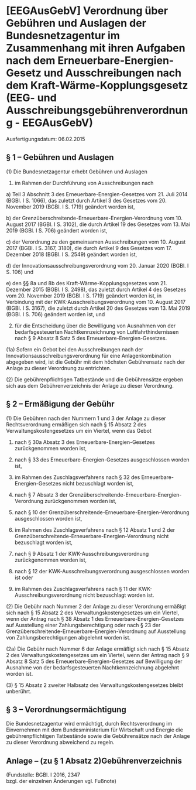 # [EEGAusGebV] Verordnung über Gebühren und Auslagen der Bundesnetzagentur im Zusammenhang mit ihren Aufgaben nach dem Erneuerbare-Energien-Gesetz und Ausschreibungen nach dem Kraft-Wärme-Kopplungsgesetz  (EEG- und Ausschreibungsgebührenverordnung - EEGAusGebV)

Ausfertigungsdatum: 06.02.2015

 

## § 1 – Gebühren und Auslagen

(1) Die Bundesnetzagentur erhebt Gebühren und Auslagen

1. im Rahmen der Durchführung von Ausschreibungen nach

a) Teil 3 Abschnitt 3 des Erneuerbare-Energien-Gesetzes vom 21. Juli 2014 (BGBl. I S. 1066), das zuletzt durch Artikel 3 des Gesetzes vom 20. November 2019 (BGBl. I S. 1719) geändert worden ist,

b) der Grenzüberschreitende-Erneuerbare-Energien-Verordnung vom 10. August 2017 (BGBl. I S. 3102), die durch Artikel 19 des Gesetzes vom 13. Mai 2019 (BGBl. I S. 706) geändert worden ist,

c) der Verordnung zu den gemeinsamen Ausschreibungen vom 10. August 2017 (BGBl. I S. 3167, 3180), die durch Artikel 9 des Gesetzes vom 17. Dezember 2018 (BGBl. I S. 2549) geändert worden ist,

d) der Innovationsausschreibungsverordnung vom 20. Januar 2020 (BGBl. I S. 106) und

e) den §§ 8a und 8b des Kraft-Wärme-Kopplungsgesetzes vom 21. Dezember 2015 (BGBl. I S. 2498), das zuletzt durch Artikel 4 des Gesetzes vom 20. November 2019 (BGBl. I S. 1719) geändert worden ist, in Verbindung mit der KWK-Ausschreibungsverordnung vom 10. August 2017 (BGBl. I S. 3167), die zuletzt durch Artikel 20 des Gesetzes vom 13. Mai 2019 (BGBl. I S. 706) geändert worden ist, und

2. für die Entscheidung über die Bewilligung von Ausnahmen von der bedarfsgesteuerten Nachtkennzeichnung von Luftfahrthindernissen nach § 9 Absatz 8 Satz 5 des Erneuerbare-Energien-Gesetzes.

(1a) Sofern ein Gebot bei den Ausschreibungen nach der Innovationsausschreibungsverordnung für eine Anlagenkombination abgegeben wird, ist die Gebühr mit dem höchsten Gebührensatz nach der Anlage zu dieser Verordnung zu entrichten.

(2) Die gebührenpflichtigen Tatbestände und die Gebührensätze ergeben sich aus dem Gebührenverzeichnis der Anlage zu dieser Verordnung.


## § 2 – Ermäßigung der Gebühr

(1) Die Gebühren nach den Nummern 1 und 3 der Anlage zu dieser Rechtsverordnung ermäßigen sich nach § 15 Absatz 2 des Verwaltungskostengesetzes um ein Viertel, wenn das Gebot

1. nach § 30a Absatz 3 des Erneuerbare-Energien-Gesetzes zurückgenommen worden ist,

2. nach § 33 des Erneuerbare-Energien-Gesetzes ausgeschlossen worden ist,

3. im Rahmen des Zuschlagsverfahrens nach § 32 des Erneuerbare-Energien-Gesetzes nicht bezuschlagt worden ist,

4. nach § 7 Absatz 3 der Grenzüberschreitende-Erneuerbare-Energien-Verordnung zurückgenommen worden ist,

5. nach § 10 der Grenzüberschreitende-Erneuerbare-Energien-Verordnung ausgeschlossen worden ist,

6. im Rahmen des Zuschlagsverfahrens nach § 12 Absatz 1 und 2 der Grenzüberschreitende-Erneuerbare-Energien-Verordnung nicht bezuschlagt worden ist,

7. nach § 9 Absatz 1 der KWK-Ausschreibungsverordnung zurückgenommen worden ist,

8. nach § 12 der KWK-Ausschreibungsverordnung ausgeschlossen worden ist oder

9. im Rahmen des Zuschlagsverfahrens nach § 11 der KWK-Ausschreibungsverordnung nicht bezuschlagt worden ist.

(2) Die Gebühr nach Nummer 2 der Anlage zu dieser Verordnung ermäßigt sich nach § 15 Absatz 2 des Verwaltungskostengesetzes um ein Viertel, wenn der Antrag nach § 38 Absatz 1 des Erneuerbare-Energien-Gesetzes auf Ausstellung einer Zahlungsberechtigung oder nach § 23 der Grenzüberschreitende-Erneuerbare-Energien-Verordnung auf Ausstellung von Zahlungsberechtigungen abgelehnt worden ist.

(2a) Die Gebühr nach Nummer 6 der Anlage ermäßigt sich nach § 15 Absatz 2 des Verwaltungskostengesetzes um ein Viertel, wenn der Antrag nach § 9 Absatz 8 Satz 5 des Erneuerbare-Energien-Gesetzes auf Bewilligung der Ausnahme von der bedarfsgesteuerten Nachtkennzeichnung abgelehnt worden ist.

(3) § 15 Absatz 2 zweiter Halbsatz des Verwaltungskostengesetzes bleibt unberührt.


## § 3 – Verordnungsermächtigung

Die Bundesnetzagentur wird ermächtigt, durch Rechtsverordnung im Einvernehmen mit dem Bundesministerium für Wirtschaft und Energie die gebührenpflichtigen Tatbestände sowie die Gebührensätze nach der Anlage zu dieser Verordnung abweichend zu regeln.


## Anlage – (zu § 1 Absatz 2)Gebührenverzeichnis

(Fundstelle: BGBl. I 2016, 2347  
bzgl. der einzelnen Änderungen vgl. Fußnote)
